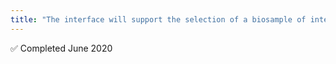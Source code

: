 ```yaml
---
title: "The interface will support the selection of a biosample of interest &#x2705;"
---
```

&#x2705; Completed June 2020
